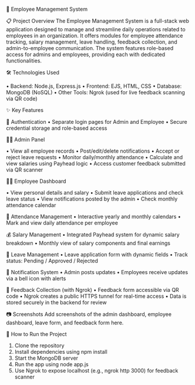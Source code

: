💼 Employee Management System

📋 Project Overview
The Employee Management System is a full-stack web application designed to manage and streamline daily operations related to employees in an organization. It offers modules for employee attendance tracking, salary management, leave handling, feedback collection, and admin-to-employee communication. The system features role-based access for admins and employees, providing each with dedicated functionalities.

🛠️ Technologies Used

•	Backend: Node.js, Express.js
•	Frontend: EJS, HTML, CSS
•	Database: MongoDB (NoSQL)
•	Other Tools: Ngrok (used for live feedback scanning via QR code)

✨ Key Features

🔐 Authentication
•	Separate login pages for Admin and Employee
•	Secure credential storage and role-based access


👩‍💼 Admin Panel

•	View all employee records
•	Post/edit/delete notifications
•	Accept or reject leave requests
•	Monitor daily/monthly attendance
•	Calculate and view salaries using Payhead logic
•	Access customer feedback submitted via QR scanner


👨‍💼 Employee Dashboard

•	View personal details and salary
•	Submit leave applications and check leave status
•	View notifications posted by the admin
•	Check monthly attendance calendar


📆 Attendance Management
•	Interactive yearly and monthly calendars
•	Mark and view daily attendance per employee


💰 Salary Management
•	Integrated Payhead system for dynamic salary breakdown
•	Monthly view of salary components and final earnings


📝 Leave Management
•	Leave application form with dynamic fields
•	Track status: Pending / Approved / Rejected


🔔 Notification System
•	Admin posts updates
•	Employees receive updates via a bell icon with alerts


🧾 Feedback Collection (with Ngrok)
•	Feedback form accessible via QR code
•	Ngrok creates a public HTTPS tunnel for real-time access
•	Data is stored securely in the backend for review


📷 Screenshots
Add screenshots of the admin dashboard, employee dashboard, leave form, and feedback form here.


🚀 How to Run the Project
1.	Clone the repository
2.	Install dependencies using npm install
3.	Start the MongoDB server
4.	Run the app using node app.js
5.	Use Ngrok to expose localhost (e.g., ngrok http 3000) for feedback scanner
